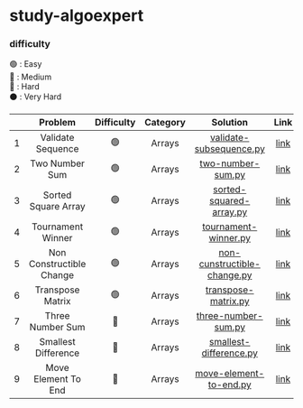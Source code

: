 # study-algoexpert

### difficulty
🟢 : Easy
<br/>
🔵 : Medium
<br/>
🔴 : Hard
<br/>
⚫️ : Very Hard
<br/>


|   |         Problem          | Difficulty | Category |                                                        Solution                                                         |                                    Link                                    | 
|---|:------------------------:| :--------: |:--------:|:-----------------------------------------------------------------------------------------------------------------------:|:--------------------------------------------------------------------------:| 
| 1 |    Validate Sequence     |     🟢     |  Arrays  |     [validate-subsequence.py](https://github.com/cherry-ni/study-algoexpert/blob/main/Easy/validate-subsequence.py)     |      [link](https://www.algoexpert.io/questions/validate-subsequence)      |
| 2 |      Two Number Sum      |     🟢     |  Arrays  |        [two-number-sum.py](https://github.com/cherry-ni/study-algoexpert/blob/main/Easy/validate-subsequence.py)        |         [link](https://www.algoexpert.io/questions/two-number-sum)         |
| 3 |   Sorted Square Array    |     🟢     |  Arrays  |     [sorted-squared-array.py](https://github.com/cherry-ni/study-algoexpert/blob/main/Easy/validate-subsequence.py)     |      [link](https://www.algoexpert.io/questions/sorted-squared-array)      |
| 4 |    Tournament Winner     |     🟢     |  Arrays  |        [tournament-winner.py](https://github.com/cherry-ni/study-algoexpert/blob/main/Easy/tournament-winner.py)        |        [link](https://www.algoexpert.io/questions/tournament-winner)       |
| 5 | Non Constructible Change |     🟢     |  Arrays  | [non-cunstructible-change.py](https://github.com/cherry-ni/study-algoexpert/blob/main/Easy/non-constructible-change.py) |    [link](https://www.algoexpert.io/questions/non-constructible-change)    |
| 6 |     Transpose Matrix     |     🟢     |  Arrays  |         [transpose-matrix.py](https://github.com/cherry-ni/study-algoexpert/blob/main/Easy/transpose-matrix.py)         |        [link](https://www.algoexpert.io/questions/transpose-matrix)        |
| 7 |     Three Number Sum     |     🔵     |  Arrays  |        [three-number-sum.py](https://github.com/cherry-ni/study-algoexpert/blob/main/Medium/three-number-sum.py)        |           [link](https://www.algoexpert.io/questions/three-number-sum)     |
| 8 |   Smallest Difference    |     🔵     |  Arrays  |     [smallest-difference.py](https://github.com/cherry-ni/study-algoexpert/blob/main/Medium/smallest-difference.py)     |       [link](https://www.algoexpert.io/questions/smallest-difference)      |
| 9 |   Move Element To End    |     🔵     |  Arrays  |     [move-element-to-end.py]()     |       [link](https://www.algoexpert.io/questions/move-element-to-end)       |
